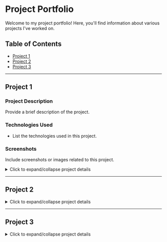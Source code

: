 # Project Portfolio

Welcome to my project portfolio! Here, you'll find information about various projects I've worked on.

## Table of Contents

- [Project 1](#project-1)
- [Project 2](#project-2)
- [Project 3](#project-3)

---

## Project 1

### Project Description

Provide a brief description of the project.

### Technologies Used

- List the technologies used in this project.

### Screenshots

Include screenshots or images related to this project.

<details>
<summary>Click to expand/collapse project details</summary>

<code>
Here are the details
</code>

</details>

---

## Project 2

<details>
<summary>Click to expand/collapse project details</summary>

### Project Description

Provide a brief description of the project.

### Technologies Used

- List the technologies used in this project.

### Screenshots

Include screenshots or images related to this project.

</details>

---

## Project 3

<details>
<summary>Click to expand/collapse project details</summary>

### Project Description

Provide a brief description of the project.

### Technologies Used

- List the technologies used in this project.

### Screenshots

Include screenshots or images related to this project.

</details>

